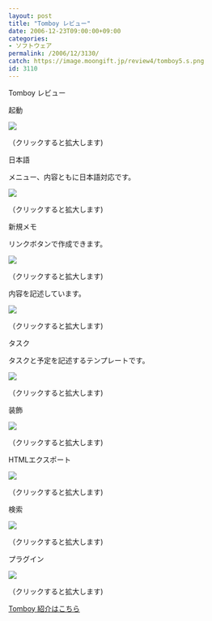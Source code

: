 ```yaml
---
layout: post
title: "Tomboy レビュー"
date: 2006-12-23T09:00:00+09:00
categories:
- ソフトウェア
permalink: /2006/12/3130/
catch: https://image.moongift.jp/review4/tomboy5.s.png
id: 3110
---
```

Tomboy レビュー  
<!--more-->

起動

  

[![](https://image.moongift.jp/review4/tomboy1.s.png)](https://image.moongift.jp/review4/tomboy1.png)  
  
（クリックすると拡大します)

  

日本語

  

メニュー、内容ともに日本語対応です。

  

[![](https://image.moongift.jp/review4/tomboy2.s.png)](https://image.moongift.jp/review4/tomboy2.png)  
  
（クリックすると拡大します)

  

新規メモ

  

リンクボタンで作成できます。

  

[![](https://image.moongift.jp/review4/tomboy3.s.png)](https://image.moongift.jp/review4/tomboy3.png)  
  
（クリックすると拡大します)

  

内容を記述しています。

  

[![](https://image.moongift.jp/review4/tomboy4.s.png)](https://image.moongift.jp/review4/tomboy4.png)  
  
（クリックすると拡大します)

  

タスク

  

タスクと予定を記述するテンプレートです。

  

[![](https://image.moongift.jp/review4/tomboy5.s.png)](https://image.moongift.jp/review4/tomboy5.png)  
  
（クリックすると拡大します)

  

装飾

  

[![](https://image.moongift.jp/review4/tomboy6.s.png)](https://image.moongift.jp/review4/tomboy6.png)  
  
（クリックすると拡大します)

  

HTMLエクスポート

  

[![](https://image.moongift.jp/review4/tomboy7.s.png)](https://image.moongift.jp/review4/tomboy7.png)  
  
（クリックすると拡大します)

  

検索

  

[![](https://image.moongift.jp/review4/tomboy8.s.png)](https://image.moongift.jp/review4/tomboy8.png)  
  
（クリックすると拡大します)

  

プラグイン

  

[![](https://image.moongift.jp/review4/tomboy9.s.png)](https://image.moongift.jp/review4/tomboy9.png)  
  
（クリックすると拡大します)

  

[Tomboy 紹介はこちら](http://oss.moongift.jp/intro/i-3124.html)

